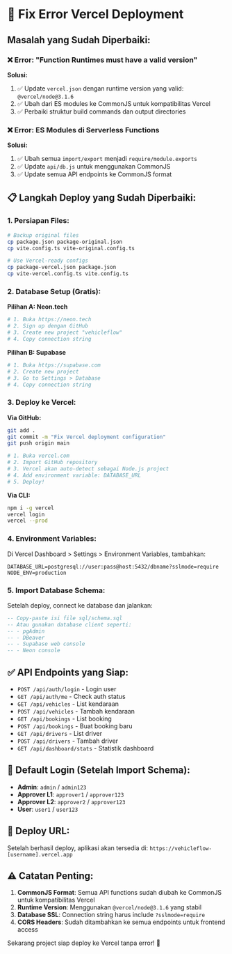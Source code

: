 # 🔧 Fix Error Vercel Deployment

## Masalah yang Sudah Diperbaiki:

### ❌ Error: "Function Runtimes must have a valid version"

**Solusi:**
1. ✅ Update `vercel.json` dengan runtime version yang valid: `@vercel/node@3.1.6`
2. ✅ Ubah dari ES modules ke CommonJS untuk kompatibilitas Vercel
3. ✅ Perbaiki struktur build commands dan output directories

### ❌ Error: ES Modules di Serverless Functions

**Solusi:**
1. ✅ Ubah semua `import/export` menjadi `require/module.exports`
2. ✅ Update `api/db.js` untuk menggunakan CommonJS
3. ✅ Update semua API endpoints ke CommonJS format

## 📋 Langkah Deploy yang Sudah Diperbaiki:

### 1. **Persiapan Files:**
```bash
# Backup original files
cp package.json package-original.json
cp vite.config.ts vite-original.config.ts

# Use Vercel-ready configs
cp package-vercel.json package.json
cp vite-vercel.config.ts vite.config.ts
```

### 2. **Database Setup (Gratis):**

**Pilihan A: Neon.tech**
```bash
# 1. Buka https://neon.tech
# 2. Sign up dengan GitHub
# 3. Create new project "vehicleflow"
# 4. Copy connection string
```

**Pilihan B: Supabase**
```bash
# 1. Buka https://supabase.com
# 2. Create new project
# 3. Go to Settings > Database
# 4. Copy connection string
```

### 3. **Deploy ke Vercel:**

**Via GitHub:**
```bash
git add .
git commit -m "Fix Vercel deployment configuration"
git push origin main

# 1. Buka vercel.com
# 2. Import GitHub repository
# 3. Vercel akan auto-detect sebagai Node.js project
# 4. Add environment variable: DATABASE_URL
# 5. Deploy!
```

**Via CLI:**
```bash
npm i -g vercel
vercel login
vercel --prod
```

### 4. **Environment Variables:**

Di Vercel Dashboard > Settings > Environment Variables, tambahkan:
```
DATABASE_URL=postgresql://user:pass@host:5432/dbname?sslmode=require
NODE_ENV=production
```

### 5. **Import Database Schema:**

Setelah deploy, connect ke database dan jalankan:
```sql
-- Copy-paste isi file sql/schema.sql
-- Atau gunakan database client seperti:
-- - pgAdmin
-- - DBeaver  
-- - Supabase web console
-- - Neon console
```

## ✅ API Endpoints yang Siap:

- `POST /api/auth/login` - Login user
- `GET /api/auth/me` - Check auth status
- `GET /api/vehicles` - List kendaraan
- `POST /api/vehicles` - Tambah kendaraan
- `GET /api/bookings` - List booking
- `POST /api/bookings` - Buat booking baru
- `GET /api/drivers` - List driver
- `POST /api/drivers` - Tambah driver
- `GET /api/dashboard/stats` - Statistik dashboard

## 🔐 Default Login (Setelah Import Schema):

- **Admin**: `admin` / `admin123`
- **Approver L1**: `approver1` / `approver123`  
- **Approver L2**: `approver2` / `approver123`
- **User**: `user1` / `user123`

## 🚀 Deploy URL:

Setelah berhasil deploy, aplikasi akan tersedia di:
`https://vehicleflow-[username].vercel.app`

## ⚠️ Catatan Penting:

1. **CommonJS Format**: Semua API functions sudah diubah ke CommonJS untuk kompatibilitas Vercel
2. **Runtime Version**: Menggunakan `@vercel/node@3.1.6` yang stabil
3. **Database SSL**: Connection string harus include `?sslmode=require`
4. **CORS Headers**: Sudah ditambahkan ke semua endpoints untuk frontend access

Sekarang project siap deploy ke Vercel tanpa error! 🎉
